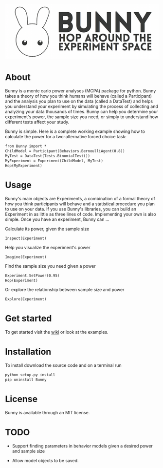 ![Bunny](Logos/bunny_longform.png)

# About

Bunny is a monte carlo power analyses (MCPA) package for python. Bunny takes a theory of how you think humans will behave (called a Participant) and the analysis you plan to use on the data (called a DataTest) and helps you understand your experiment by simulating the process of collecting and analyzing your data thousands of times. Bunny can help you determine your experiment's power, the sample size you need, or simply to understand how different tests affect your study.

Bunny is simple. Here is a complete working example showing how to calculate the power for a two-alternative forced choice task:

	from Bunny import *
	ChildModel = Participant(Behaviors.BernoulliAgent(0.8))
	MyTest = DataTest(Tests.BinomialTest())
	MyExperiment = Experiment(ChildModel, MyTest)
	Hop(MyExperiment)

# Usage

Bunny's main objects are Experiments, a combination of a formal theory of how you think participants will behave and a statistical procedure you plan to use on your data. If you use Bunny's libraries, you can build an Experiment in as little as three lines of code. Implementing your own is also simple. Once you have an experiment, Bunny can ...

Calculate its power, given the sample size

	Inspect(Experiment)

Help you visualize the experiment's power

	Imagine(Experiment)

Find the sample size you need given a power

	Experiment.SetPower(0.95)
	Hop(Experiment)

Or explore the relationship between sample size and power

	Explore(Experiment)

# Get started

To get started visit the [wiki](https://github.com/julianje/Bunny/wiki) or look at the examples.

# Installation

To install download the source code and on a terminal run

	python setup.py install
	pip uninstall Bunny

# License

Bunny is available through an MIT license.

# TODO

* Support finding parameters in behavior models given a desired power and sample size

* Allow model objects to be saved.